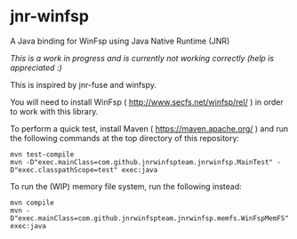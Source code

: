 # jnr-winfsp

A Java binding for WinFsp using Java Native Runtime (JNR)

_This is a work in progress and is currently not working correctly (help is appreciated :)_

This is inspired by jnr-fuse and winfspy.

You will need to install WinFsp ( http://www.secfs.net/winfsp/rel/ ) in order to work with this library.

To perform a quick test, install Maven ( https://maven.apache.org/ ) and run the following commands at the top directory
of this repository:
```
mvn test-compile
mvn -D"exec.mainClass=com.github.jnrwinfspteam.jnrwinfsp.MainTest" -D"exec.classpathScope=test" exec:java
```

To run the (WIP) memory file system, run the following instead:
```
mvn compile
mvn -D"exec.mainClass=com.github.jnrwinfspteam.jnrwinfsp.memfs.WinFspMemFS" exec:java
```